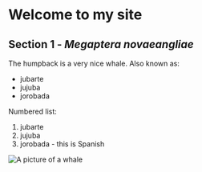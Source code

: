 # Welcome to my site
## Section 1 - _Megaptera_ _novaeangliae_
  The humpback is a very nice whale.
  Also known as:
  - jubarte
  - jujuba
  - jorobada

  Numbered list:
  1. jubarte
  2. jujuba
  3. jorobada
    - this is Spanish

![A picture of a whale](https://www.scubadiving.com/sites/scubadiving.com/files/styles/500_1x_/public/images/2021/03/humpback-whale-shutterstock-craig-lambert-photography.jpg?itok=NwrF-J7g&fc=50,50) 
<!-- comments: maybe it works -->
